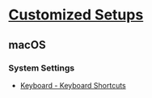 # [Customized Setups](..%2F)

## macOS

### System Settings
- [Keyboard - Keyboard Shortcuts](macos/system_settings/keyboard/keyboard_shortcuts/README.md)

